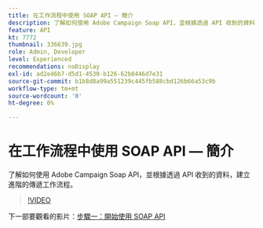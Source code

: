 ```yaml
---
title: 在工作流程中使用 SOAP API — 簡介
description: 了解如何使用 Adobe Campaign Soap API，並根據透過 API 收到的資料，建立進階的傳遞工作流程。
feature: API
kt: 7772
thumbnail: 336639.jpg
role: Admin, Developer
level: Experienced
recommendations: noDisplay
exl-id: ad2e46b7-d5d1-4530-b126-62b8446d7e31
source-git-commit: b1b8d8a99a551239c445fb588cbd126b66a53c9b
workflow-type: tm+mt
source-wordcount: '0'
ht-degree: 0%

---
```


# 在工作流程中使用 SOAP API — 簡介

了解如何使用 Adobe Campaign Soap API，並根據透過 API 收到的資料，建立進階的傳遞工作流程。

>[!VIDEO](https://video.tv.adobe.com/v/336639?quality=12&learn=on)

下一部要觀看的影片：[步驟一：開始使用 SOAP API](/help/tutorial-use-soap-apis/get-started-with-soap-apis.md)
